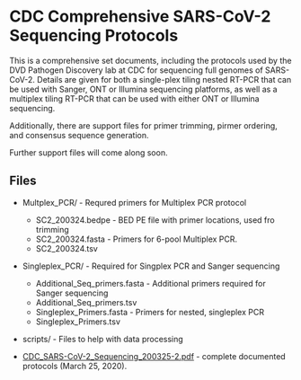 # CDC Comprehensive SARS-CoV-2 Sequencing Protocols

This is a comprehensive set documents, including the protocols used by the DVD Pathogen Discovery lab at CDC for sequencing full genomes of SARS-CoV-2. Details are given for both a single-plex tiling nested RT-PCR that can be used with Sanger, ONT or Illumina sequencing platforms, as well as a multiplex tiling RT-PCR that can be used with either ONT or Illumina sequencing.  

Additionally, there are support files for primer trimming, pirmer ordering, and consensus sequence generation.

Further support files will come along soon.

## Files
- Multplex_PCR/ - Requred primers for Multiplex PCR protocol
    + SC2_200324.bedpe - BED PE file with primer locations, used fro trimming
    + SC2_200324.fasta - Primers for 6-pool Multiplex PCR.
    + SC2_200324.tsv
- Singleplex_PCR/ - Required for Singplex PCR and Sanger sequencing
    +  Additional_Seq_primers.fasta - Additional primers required for Sanger sequencing
    +  Additional_Seq_primers.tsv 
    +  Singleplex_Primers.fasta - Primers for nested, singleplex PCR
    +  Singleplex_Primers.tsv
- scripts/ - Files to help with data processing

- [CDC_SARS-CoV-2_Sequencing_200325-2.pdf](./CDC_SARS-CoV-2_Sequencing_200325-2.pdf) - complete documented protocols (March 25, 2020).
